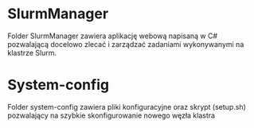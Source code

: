 # SlurmManager
Folder SlurmManager zawiera aplikację webową napisaną w C# pozwalającą docelowo zlecać i zarządzać zadaniami wykonywanymi na klastrze Slurm.

# System-config
Folder system-config zawiera pliki konfiguracyjne oraz skrypt (setup.sh) pozwalający na szybkie skonfigurowanie nowego węzła klastra
